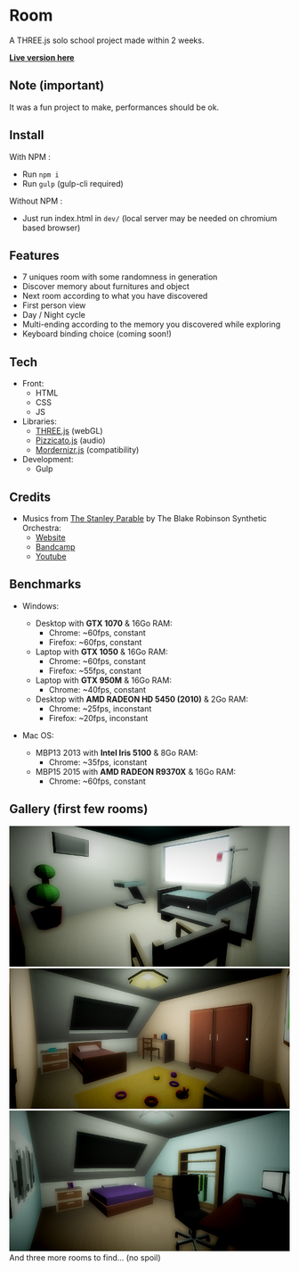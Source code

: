 Room
====

A THREE.js solo school project made within 2 weeks.

**[Live version here](https://room.edhbr.fr/)**

## Note (important)
It was a fun project to make, performances should be ok.

## Install
With NPM :
- Run `npm i`
- Run `gulp` (gulp-cli required)

Without NPM :
- Just run index.html in `dev/` (local server may be needed on chromium based browser)

## Features

- 7 uniques room with some randomness in generation
- Discover memory about furnitures and object
- Next room according to what you have discovered
- First person view
- Day / Night cycle
- Multi-ending according to the memory you discovered while exploring
- Keyboard binding choice (coming soon!)

## Tech
- Front:
  - HTML
  - CSS
  - JS
- Libraries:
  - [THREE.js](https://threejs.org/) (webGL)
  - [Pizzicato.js](https://alemangui.github.io/pizzicato/) (audio)
  - [Mordernizr.js](https://modernizr.com/) (compatibility)
- Development:
  - Gulp

## Credits
- Musics from [The Stanley Parable](https://fr.wikipedia.org/wiki/The_Stanley_Parable) by The Blake Robinson Synthetic Orchestra:
  - [Website](http://syntheticorchestra.com/)
  - [Bandcamp](http://blake.so/bandcamp)
  - [Youtube](http://youtube.com/SyntheticOrchestra)

## Benchmarks

- Windows:
  - Desktop with **GTX 1070** & 16Go RAM:
    - Chrome: ~60fps, constant
    - Firefox: ~60fps, constant
  - Laptop with **GTX 1050** & 16Go RAM:
    - Chrome: ~60fps, constant
    - Firefox: ~55fps, constant
  - Laptop with **GTX 950M** & 16Go RAM:
    - Chrome: ~40fps, constant
  - Desktop with **AMD RADEON HD 5450 (2010)** & 2Go RAM:
    - Chrome: ~25fps, inconstant
    - Firefox: ~20fps, inconstant

- Mac OS:
  - MBP13 2013 with **Intel Iris 5100** & 8Go RAM:
    - Chrome: ~35fps, iconstant
  - MBP15 2015 with **AMD RADEON R9370X** & 16Go RAM:
    - Chrome: ~60fps, constant

## Gallery (first few rooms)
![Hospital](dev/assets/img/hospital.png)
![Child](dev/assets/img/child.png)
![Student](dev/assets/img/student.png)
And three more rooms to find... (no spoil)
